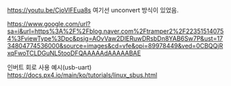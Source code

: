 https://youtu.be/CjoVlFEua8s
여기선 unconvert 방식이 있었음.

https://www.google.com/url?sa=i&url=https%3A%2F%2Fblog.naver.com%2Ftramper2%2F223515140754%3FviewType%3Dpc&psig=AOvVaw2DlERuwDRsbDn8YAB6Sw7P&ust=1734804774536000&source=images&cd=vfe&opi=89978449&ved=0CBQQjRxqFwoTCLDGuNL5tooDFQAAAAAdAAAAABAE



인버트 회로 사용 예시(usb-uart)
https://docs.px4.io/main/ko/tutorials/linux_sbus.html
